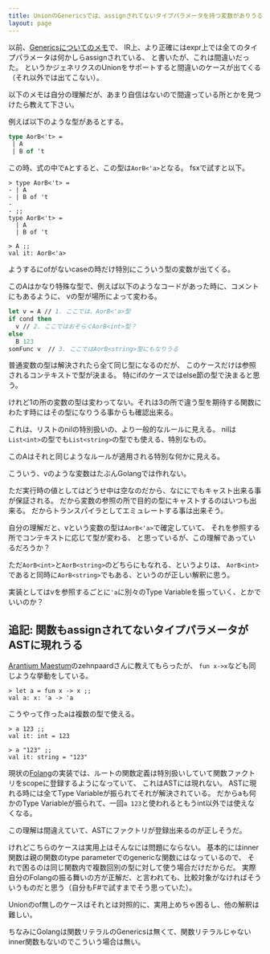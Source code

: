 ```yaml
---
title: UnionのGenericsでは、assignされてないタイプパラメータを持つ変数がありうる
layout: page
---
```

以前、[Genericsについてのメモ](https://karino2.github.io/2025/02/03/generics_memo.html)で、
IR上、より正確にはexpr上では全てのタイプパラメータは何かしらassignされている、
と書いたが、これは間違いだった。
というかジェネリクスのUnionをサポートすると間違いのケースが出てくる（それ以外では出てこない）。

以下のメモは自分の理解だが、あまり自信はないので間違っている所とかを見つけたら教えて下さい。

例えば以下のような型があるとする。

```fsharp
type AorB<'t> =
 | A
 | B of 't
```

この時、式の中で`A`とすると、この型は`AorB<'a>`となる。
fsxで試すと以下。

```
> type AorB<'t> =
- | A
- | B of 't
-
- ;;
type AorB<'t> =
  | A
  | B of 't

> A ;;
val it: AorB<'a>
```

ようするにofがないcaseの時だけ特別にこういう型の変数が出てくる。

このAはかなり特殊な型で、例えば以下のようなコードがあった時に、コメントにもあるように、
vの型が場所によって変わる。

```fsharp
let v = A // 1. ここでは、AorB<'a>型
if cond then
  v // 2. ここではおそらくAorB<int>型？
else
  B 123
somFunc v  // 3. ここではAorB<string>型にもなりうる
```

普通変数の型は解決されたら全て同じ型になるのだが、
このケースだけは参照されるコンテキストで型が決まる。
特にifのケースではelse節の型で決まると思う。

けれど1の所の変数の型は変わってない。それは3の所で違う型を期待する関数にわたす時にはその型になりうる事からも確認出来る。

これは、リストのnilの特別扱いの、より一般的なルールに見える。
nilは`List<int>`の型でも`List<string>`の型でも使える、特別なもの。

このAはそれと同じようなルールが適用される特別な何かに見える。

こういう、vのような変数はたぶんGolangでは作れない。

ただ実行時の値としてはどうせ中は空なのだから、なににでもキャスト出来る事が保証される。
だから変数の参照の所で目的の型にキャストするのはいつも出来る。
だからトランスパイラとしてエミュレートする事は出来そう。

自分の理解だと、vという変数の型は`AorB<'a>`で確定していて、
それを参照する所でコンテキストに応じて型が変わる、
と思っているが、この理解であっているだろうか？

ただ`AorB<int>`と`AorB<string>`のどちらにもなれる、というよりは、
`AorB<int>`であると同時に`AorB<string>`でもある、というのが正しい解釈に思う。

実装としてはvを参照するごとに`'a`に別々のType Variableを振っていく、とかでいいのか？

## 追記: 関数もassignされてないタイプパラメータがASTに現れうる

[Arantium Maestum](https://zehnpaard.hatenablog.com/)のzehnpaardさんに教えてもらったが、
`fun x->x`なども同じような挙動をしている。

```
> let a = fun x -> x ;;
val a: x: 'a -> 'a
```

こうやって作ったaは複数の型で使える。

```
> a 123 ;;
val it: int = 123

> a "123" ;;
val it: string = "123"
```

現状の[Folang](https://karino2.github.io/RandomThoughts/Folang)の実装では、ルートの関数定義は特別扱いしていて関数ファクトリをscopeに登録するようになっていて、
これはASTには現れない。
ASTに現れる時には全てType Variableが振られてそれが解決されている。
だからaも何かのType Variableが振られて、一回`a 123`と使われるともうint以外では使えなくなる。

この理解は間違えていて、ASTにファクトリが登録出来るのが正しそうだ。

けれどこちらのケースは実用上はそんなには問題にならない。
基本的にはinner 関数は親の関数のtype parameterでのgenericな関数にはなっているので、
それで困るのは同じ関数内で複数回別の型に対して使う場合だけだからだ。
実際自分のFolangの振る舞いの方が正解だ、と言われても、比較対象がなければそういうものだと思う（自分もF#で試すまでそう思っていた）。

Unionのof無しのケースはそれとは対照的に、実用上めちゃ困るし、他の解釈は難しい。

ちなみにGolangは関数リテラルのGenericsは無くて、関数リテラルじゃないinner関数もないのでこういう場合は無い。